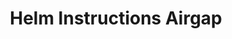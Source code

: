 ---
title: "Helm Instructions Airgap"
metaTitle: "Install "
metaDescription: "Learn how to install Palette VerteX on VMware vSphere."
icon: ""
hideToC: false
fullWidth: false
---